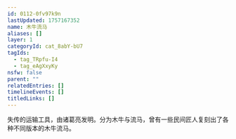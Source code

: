 ```yaml
---
id: 0112-0fv97k9n
lastUpdated: 1757167352
name: 木牛流马
aliases: []
layer: 1
categoryId: cat_8abY-bU7
tagIds:
  - tag_TRpfu-I4
  - tag_eAgXxyKy
nsfw: false
parent: ""
relatedEntries: []
timelineEvents: []
titledLinks: []
---
```


失传的运输工具，由诸葛亮发明。分为木牛与流马，曾有一些民间匠人复刻出了各种不同版本的木牛流马。